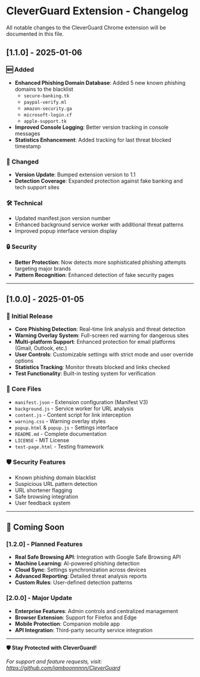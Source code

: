 # CleverGuard Extension - Changelog

All notable changes to the CleverGuard Chrome extension will be documented in this file.

## [1.1.0] - 2025-01-06

### 🆕 Added
- **Enhanced Phishing Domain Database**: Added 5 new known phishing domains to the blacklist
  - `secure-banking.tk`
  - `paypal-verify.ml` 
  - `amazon-security.ga`
  - `microsoft-login.cf`
  - `apple-support.tk`
- **Improved Console Logging**: Better version tracking in console messages
- **Statistics Enhancement**: Added tracking for last threat blocked timestamp

### 🔄 Changed
- **Version Update**: Bumped extension version to 1.1
- **Detection Coverage**: Expanded protection against fake banking and tech support sites

### 🛠️ Technical
- Updated manifest.json version number
- Enhanced background service worker with additional threat patterns
- Improved popup interface version display

### 🔒 Security
- **Better Protection**: Now detects more sophisticated phishing attempts targeting major brands
- **Pattern Recognition**: Enhanced detection of fake security pages

---

## [1.0.0] - 2025-01-05

### 🎉 Initial Release
- **Core Phishing Detection**: Real-time link analysis and threat detection
- **Warning Overlay System**: Full-screen red warning for dangerous sites
- **Multi-platform Support**: Enhanced protection for email platforms (Gmail, Outlook, etc.)
- **User Controls**: Customizable settings with strict mode and user override options
- **Statistics Tracking**: Monitor threats blocked and links checked
- **Test Functionality**: Built-in testing system for verification

### 📁 Core Files
- `manifest.json` - Extension configuration (Manifest V3)
- `background.js` - Service worker for URL analysis
- `content.js` - Content script for link interception
- `warning.css` - Warning overlay styles
- `popup.html` & `popup.js` - Settings interface
- `README.md` - Complete documentation
- `LICENSE` - MIT License
- `test-page.html` - Testing framework

### 🛡️ Security Features
- Known phishing domain blacklist
- Suspicious URL pattern detection
- URL shortener flagging
- Safe browsing integration
- User feedback system

---

## 🔮 Coming Soon

### [1.2.0] - Planned Features
- **Real Safe Browsing API**: Integration with Google Safe Browsing API
- **Machine Learning**: AI-powered phishing detection
- **Cloud Sync**: Settings synchronization across devices
- **Advanced Reporting**: Detailed threat analysis reports
- **Custom Rules**: User-defined detection patterns

### [2.0.0] - Major Update
- **Enterprise Features**: Admin controls and centralized management
- **Browser Extension**: Support for Firefox and Edge
- **Mobile Protection**: Companion mobile app
- **API Integration**: Third-party security service integration

---

**🛡️ Stay Protected with CleverGuard!**

*For support and feature requests, visit: https://github.com/iamboonnnnn/CleverGuard* 